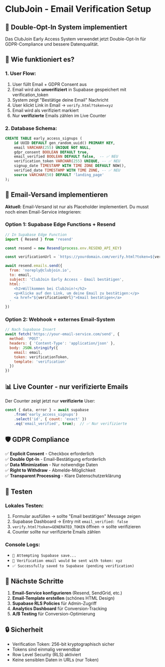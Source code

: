 # ClubJoin - Email Verification Setup

## 🎯 Double-Opt-In System implementiert

Das ClubJoin Early Access System verwendet jetzt Double-Opt-In für GDPR-Compliance und bessere Datenqualität.

## 📧 Wie funktioniert es?

### 1. **User Flow:**
1. User füllt Email + GDPR Consent aus
2. Email wird als **unverifiziert** in Supabase gespeichert mit verification_token
3. System zeigt "Bestätige deine Email" Nachricht 
4. User klickt Link in Email → `verify.html?token=xyz`
5. Email wird als verifiziert markiert
6. Nur **verifizierte** Emails zählen im Live Counter

### 2. **Database Schema:**
```sql
CREATE TABLE early_access_signups (
    id UUID DEFAULT gen_random_uuid() PRIMARY KEY,
    email VARCHAR(255) UNIQUE NOT NULL,
    gdpr_consent BOOLEAN DEFAULT true,
    email_verified BOOLEAN DEFAULT false,  -- ✅ NEU
    verification_token VARCHAR(255) UNIQUE, -- ✅ NEU  
    signup_date TIMESTAMP WITH TIME ZONE DEFAULT NOW(),
    verified_date TIMESTAMP WITH TIME ZONE, -- ✅ NEU
    source VARCHAR(50) DEFAULT 'landing_page'
);
```

## 🔧 Email-Versand implementieren

**Aktuell:** Email-Versand ist nur als Placeholder implementiert. Du musst noch einen Email-Service integrieren:

### Option 1: Supabase Edge Functions + Resend
```javascript
// In Supabase Edge Function
import { Resend } from 'resend'

const resend = new Resend(process.env.RESEND_API_KEY)

const verificationUrl = `https://yourdomain.com/verify.html?token=${verificationToken}`

await resend.emails.send({
  from: 'noreply@clubjoin.io',
  to: email,
  subject: 'ClubJoin Early Access - Email bestätigen',
  html: `
    <h2>Willkommen bei ClubJoin!</h2>
    <p>Klicke auf den Link, um deine Email zu bestätigen:</p>
    <a href="${verificationUrl}">Email bestätigen</a>
  `
})
```

### Option 2: Webhook + externes Email-System
```javascript
// Nach Supabase Insert
await fetch('https://your-email-service.com/send', {
  method: 'POST',
  headers: { 'Content-Type': 'application/json' },
  body: JSON.stringify({
    email: email,
    token: verificationToken,
    template: 'verification'
  })
})
```

## 📊 Live Counter - nur verifizierte Emails

Der Counter zeigt jetzt nur **verifizierte** User:
```javascript
const { data, error } = await supabase
    .from('early_access_signups')
    .select('id', { count: 'exact' })
    .eq('email_verified', true);  // ✅ Nur verifizierte
```

## 🛡️ GDPR Compliance

✅ **Explicit Consent** - Checkbox erforderlich  
✅ **Double Opt-In** - Email-Bestätigung erforderlich  
✅ **Data Minimization** - Nur notwendige Daten  
✅ **Right to Withdraw** - Abmelde-Möglichkeit  
✅ **Transparent Processing** - Klare Datenschutzerklärung  

## 🧪 Testen

### Lokales Testen:
1. Formular ausfüllen → sollte "Email bestätigen" Message zeigen
2. Supabase Dashboard → Entry mit `email_verified: false`
3. `verify.html?token=GENERATED_TOKEN` öffnen → sollte verifizieren
4. Counter sollte nur verifizierte Emails zählen

### Console Logs:
- `💾 Attempting Supabase save...`
- `📧 Verification email would be sent with token: xyz`
- `✅ Successfully saved to Supabase (pending verification)`

## 🚀 Nächste Schritte

1. **Email-Service konfigurieren** (Resend, SendGrid, etc.)
2. **Email-Template erstellen** (schönes HTML Design)  
3. **Supabase RLS Policies** für Admin-Zugriff
4. **Analytics Dashboard** für Conversion-Tracking
5. **A/B Testing** für Conversion-Optimierung

## 🔒 Sicherheit

- Verification Token: 256-bit kryptographisch sicher
- Tokens sind einmalig verwendbar
- Row Level Security (RLS) aktiviert
- Keine sensiblen Daten in URLs (nur Token)